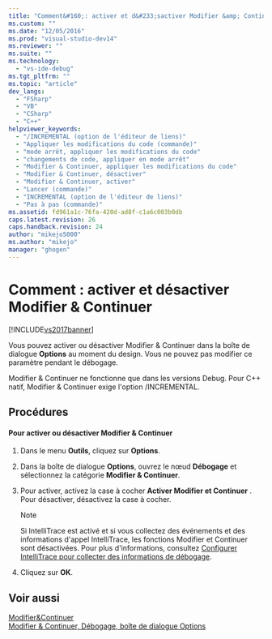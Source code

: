 ```yaml
---
title: "Comment&#160;: activer et d&#233;sactiver Modifier &amp; Continuer | Microsoft Docs"
ms.custom: ""
ms.date: "12/05/2016"
ms.prod: "visual-studio-dev14"
ms.reviewer: ""
ms.suite: ""
ms.technology: 
  - "vs-ide-debug"
ms.tgt_pltfrm: ""
ms.topic: "article"
dev_langs: 
  - "FSharp"
  - "VB"
  - "CSharp"
  - "C++"
helpviewer_keywords: 
  - "/INCREMENTAL (option de l'éditeur de liens)"
  - "Appliquer les modifications du code (commande)"
  - "mode arrêt, appliquer les modifications du code"
  - "changements de code, appliquer en mode arrêt"
  - "Modifier & Continuer, appliquer les modifications du code"
  - "Modifier & Continuer, désactiver"
  - "Modifier & Continuer, activer"
  - "Lancer (commande)"
  - "INCREMENTAL (option de l'éditeur de liens)"
  - "Pas à pas (commande)"
ms.assetid: fd961a1c-76fa-420d-ad8f-c1a6c003b0db
caps.latest.revision: 26
caps.handback.revision: 24
author: "mikejo5000"
ms.author: "mikejo"
manager: "ghogen"
---
```

# Comment&#160;: activer et d&#233;sactiver Modifier &amp; Continuer
[!INCLUDE[vs2017banner](../code-quality/includes/vs2017banner.md)]

Vous pouvez activer ou désactiver Modifier & Continuer dans la boîte de dialogue **Options** au moment du design.  Vous ne pouvez pas modifier ce paramètre pendant le débogage.  
  
 Modifier & Continuer ne fonctionne que dans les versions Debug.  Pour C\+\+ natif, Modifier & Continuer exige l'option \/INCREMENTAL.  
  
## Procédures  
  
#### Pour activer ou désactiver Modifier & Continuer  
  
1.  Dans le menu **Outils**, cliquez sur **Options**.  
  
2.  Dans la boîte de dialogue **Options**, ouvrez le nœud **Débogage** et sélectionnez la catégorie **Modifier & Continuer**.  
  
3.  Pour activer, activez la case à cocher **Activer Modifier et Continuer** .  Pour désactiver, désactivez la case à cocher.  
  
    > [!NOTE]
    >  Si IntelliTrace est activé et si vous collectez des événements et des informations d'appel IntelliTrace, les fonctions Modifier et Continuer sont désactivées.  Pour plus d'informations, consultez [Configurer IntelliTrace pour collecter des informations de débogage](http://msdn.microsoft.com/fr-fr/7657ecab-e07e-4b1b-872d-f05d966be37e).  
  
4.  Cliquez sur **OK**.  
  
## Voir aussi  
 [Modifier&Continuer](../debugger/edit-and-continue.md)   
 [Modifier & Continuer, Débogage, boîte de dialogue Options](../Topic/Edit%20and%20Continue,%20Debugging,%20Options%20Dialog%20Box.md)